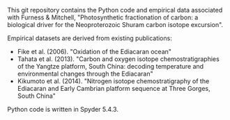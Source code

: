 This git repository contains the Python code and empirical data associated with Furness & Mitchell, "Photosynthetic fractionation of carbon: a biological driver for the Neoproterozoic Shuram carbon isotope excursion".

Empirical datasets are derived from existing publications:
* Fike et al. (2006). "Oxidation of the Ediacaran ocean"
* Tahata et al. (2013). "Carbon and oxygen isotope chemostratigraphies of the Yangtze platform, South China: decoding temperature and environmental changes through the Ediacaran"
* Kikumoto et al. (2014). "Nitrogen isotope chemostratigraphy of the Ediacaran and Early Cambrian platform sequence at Three Gorges, South China"

Python code is written in Spyder 5.4.3.
